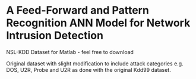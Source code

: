 # A Feed-Forward and Pattern Recognition ANN Model for Network Intrusion Detection

NSL-KDD Dataset for Matlab - feel free to download

Original dataset with slight modification to include attack categories e.g. DOS, U2R, Probe and U2R as done with the original Kdd99 dataset.
